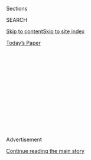 <div id="app">

<div>

<div>

<div>

<div class="NYTAppHideMasthead css-1q2w90k e1suatyy0">

<div class="section css-ui9rw0 e1suatyy2">

<div class="css-eph4ug er09x8g0">

<div class="css-6n7j50">

</div>

<span class="css-1dv1kvn">Sections</span>

<div class="css-10488qs">

<span class="css-1dv1kvn">SEARCH</span>

</div>

[Skip to content](#site-content)[Skip to site
index](#site-index)

</div>

<div class="css-10698na e1huz5gh0">

</div>

</div>

<div id="masthead-bar-one" class="section hasLinks css-15hmgas e1csuq9d3">

<div class="css-uqyvli e1csuq9d0">

</div>

<div class="css-1uqjmks e1csuq9d1">

</div>

<div class="css-9e9ivx">

[](https://myaccount.nytimes3xbfgragh.onion/auth/login?response_type=cookie&client_id=vi)

</div>

<div class="css-1bvtpon e1csuq9d2">

[Today’s
Paper](https://www.nytimes3xbfgragh.onion/section/todayspaper)

</div>

</div>

</div>

</div>

<div data-aria-hidden="false">

<div id="site-content" data-role="main">

<div>

<div class="css-1aor85t" style="opacity:0.000000001;z-index:-1;visibility:hidden">

<div class="css-1hqnpie">

<div class="css-epjblv">

<span class="css-17xtcya">[Opinion](/section/opinion)</span><span class="css-x15j1o">|</span><span class="css-fwqvlz">Do
Learning Pods Endanger
Equality?</span>

</div>

<div class="css-k008qs">

<div class="css-1iwv8en">

<span class="css-18z7m18"></span>

<div>

</div>

</div>

<span class="css-1n6z4y">https://nyti.ms/33lWHvk</span>

<div class="css-1705lsu">

<div class="css-4xjgmj">

<div class="css-4skfbu" data-role="toolbar" data-aria-label="Social Media Share buttons, Save button, and Comments Panel with current comment count" data-testid="share-tools">

  - 
  - 
  - 
  - 
    
    <div class="css-6n7j50">
    
    </div>

  - 

</div>

</div>

</div>

</div>

</div>

</div>

<div id="NYT_TOP_BANNER_REGION" class="css-13pd83m">

</div>

<div id="top-wrapper" class="css-1sy8kpn">

<div id="top-slug" class="css-l9onyx">

Advertisement

</div>

[Continue reading the main
story](#after-top)

<div class="ad top-wrapper" style="text-align:center;height:100%;display:block;min-height:250px">

<div id="top" class="place-ad" data-position="top" data-size-key="top">

</div>

</div>

<div id="after-top">

</div>

</div>

<div>

<div class="css-v5btjw etb61u70">

<div class="css-v05ibm etb61u71">

[Opinion](/section/opinion)

</div>

</div>

<div id="sponsor-wrapper" class="css-1hyfx7x">

<div id="sponsor-slug" class="css-19vbshk">

Supported by

</div>

[Continue reading the main
story](#after-sponsor)

<div id="sponsor" class="ad sponsor-wrapper" style="text-align:center;height:100%;display:block">

</div>

<div id="after-sponsor">

</div>

</div>

<div class="css-186x18t">

letters

</div>

<div class="css-1vkm6nb ehdk2mb0">

# Do Learning Pods Endanger Equality?

</div>

Readers discuss closed schools, pods and inequities.

<div class="css-bn0qp euiyums0">

Aug. 2,
2020

<div class="css-4xjgmj">

<div class="css-d8bdto" data-role="toolbar" data-aria-label="Social Media Share buttons, Save button, and Comments Panel with current comment count" data-testid="share-tools">

  - 
  - 
  - 
  - 
    
    <div class="css-6n7j50">
    
    </div>

  - 

</div>

</div>

</div>

</div>

<div class="section meteredContent css-1r7ky0e" name="articleBody" itemprop="articleBody">

<div class="css-79elbk" data-testid="photoviewer-wrapper">

<div class="css-z3e15g" data-testid="photoviewer-wrapper-hidden">

</div>

<div class="css-1a48zt4 ehw59r15" data-testid="photoviewer-children">

![<span class="css-16f3y1r e13ogyst0" data-aria-hidden="true">Social
distancing in the playground of a school in London in
June.</span><span class="css-cnj6d5 e1z0qqy90" itemprop="copyrightHolder"><span class="css-1ly73wi e1tej78p0">Credit...</span><span>Dan
Kitwood/Getty
Images</span></span>](https://static01.graylady3jvrrxbe.onion/images/2020/07/22/opinion/22green1/merlin_174805344_a9f138d7-63cb-4a6b-956c-ba8704fc3ec8-articleLarge.jpg?quality=75&auto=webp&disable=upscale)

</div>

</div>

<div class="css-1fanzo5 StoryBodyCompanionColumn">

<div class="css-53u6y8">

**To the Editor:**

In “[Perpetuating Segregation With
‘Pods’](https://www.nytimes3xbfgragh.onion/2020/07/22/opinion/pandemic-pods-schools.html?searchResultPosition=1)”
(Op-Ed, July 23), Clara Totenberg Green warns about the worsening of
inequities as schools remain closed and parents with the means to do so
organize small learning groups for their children.

No schooling plans in the time of the coronavirus are going to solve
racism or the disparity between rich and poor. Alluding to white
supremacy won’t help either.

All parents will do what is best for their own children, especially in a
crisis. As poor — and, therefore, many minority — parents have fewer
resources to help their children, the state should come in to address
the inequity. Providing computers, internet access and money for day
care would help, since we failed to address the Covid-19 virus in time
for school to reopen.

Facing the systematic racism in society means changing laws and policies
that disadvantage minority groups. Help addicts and young people rather
than lock them up. Train the police to defuse situations rather than
threaten violence. Ensure fair elections. Provide health care for the
sick and working poor. And so on.

</div>

</div>

<div class="css-1fanzo5 StoryBodyCompanionColumn">

<div class="css-53u6y8">

Belle Sumter Carmichael Coleman  
Birmingham, Ala.

**To the Editor:**

I share the concerns noted in your Op-Ed. My 45 years’ experience as an
educator convinces me that every time more children with greater needs
end up concentrated in the same learning environments, educational
progress suffers.

But let’s use this special moment in our history to have some necessary,
tough conversations and build some critical community bridges. As far as
the learning pods are concerned, perhaps principals and teachers can
make proactive calls today to those parents forming such pods and ask if
they are willing to add some low-income kids, even if their parents
can’t contribute much. Find low-income parents willing to participate
in this arrangement.

Don’t be afraid to try something bold; these children need you to be
strong. Even if only one pod takes you up on your request, it will have
been worth the effort.

Lonnie Palmer  
Palm Beach Gardens, Fla.

**To the Editor:**

I am a public elementary schoolteacher in Minnesota. Last spring, I
struggled to connect with my students online; it was so hard for them to
get the help they needed. They don’t yet have the skills to reach out
electronically when they don’t understand.

This fall, I plan to keep my Zoom room open all the time during school
hours. I’m going to encourage kids to stay there with me, with cameras
and audio off maybe, but just a click away from expert help.

</div>

</div>

<div class="css-1fanzo5 StoryBodyCompanionColumn">

<div class="css-53u6y8">

Parents who have the resources to form pods but don’t want to perpetuate
racism can reach out to their schools and volunteer to be a “go to” in
such a virtual space. They could be the encouragers/tech support/problem
explainers that a lot of kids were missing when they were trying to
learn from home. (It would be a great thing for college students looking
for a way to make a difference, too.)

Are there still other problems? Sure. But this would be one way for
people of privilege and means to support the success of all students
while still supporting their students.

Michelle Martin  
Northfield, Minn.

**To the Editor:**

Education must be part of the discussion on racial justice.

We need to rethink schooling that isn’t based on an agricultural era
calendar, an industrial era delivery system, inadequate teacher training
and a skimpy curriculum that no longer addresses the whole child living
in today’s multiracial, multicultural world.

The Covid virus has forced us to appreciate how important public
education is to our democracy and our economic success. Shouldn’t we
respond with an education system that is in tune with the times?

Mary Bills  
Rancho Santa Fe, Calif.

</div>

</div>

</div>

<div>

</div>

<div>

</div>

<div>

</div>

<div>

<div id="bottom-wrapper" class="css-1ede5it">

<div id="bottom-slug" class="css-l9onyx">

Advertisement

</div>

[Continue reading the main
story](#after-bottom)

<div id="bottom" class="ad bottom-wrapper" style="text-align:center;height:100%;display:block;min-height:90px">

</div>

<div id="after-bottom">

</div>

</div>

</div>

</div>

</div>

## Site Index

<div>

</div>

## Site Information Navigation

  - [© <span>2020</span> <span>The New York Times
    Company</span>](https://help.nytimes3xbfgragh.onion/hc/en-us/articles/115014792127-Copyright-notice)

<!-- end list -->

  - [NYTCo](https://www.nytco.com/)
  - [Contact
    Us](https://help.nytimes3xbfgragh.onion/hc/en-us/articles/115015385887-Contact-Us)
  - [Work with us](https://www.nytco.com/careers/)
  - [Advertise](https://nytmediakit.com/)
  - [T Brand Studio](http://www.tbrandstudio.com/)
  - [Your Ad
    Choices](https://www.nytimes3xbfgragh.onion/privacy/cookie-policy#how-do-i-manage-trackers)
  - [Privacy](https://www.nytimes3xbfgragh.onion/privacy)
  - [Terms of
    Service](https://help.nytimes3xbfgragh.onion/hc/en-us/articles/115014893428-Terms-of-service)
  - [Terms of
    Sale](https://help.nytimes3xbfgragh.onion/hc/en-us/articles/115014893968-Terms-of-sale)
  - [Site
    Map](https://spiderbites.nytimes3xbfgragh.onion)
  - [Help](https://help.nytimes3xbfgragh.onion/hc/en-us)
  - [Subscriptions](https://www.nytimes3xbfgragh.onion/subscription?campaignId=37WXW)

</div>

</div>

</div>

</div>
